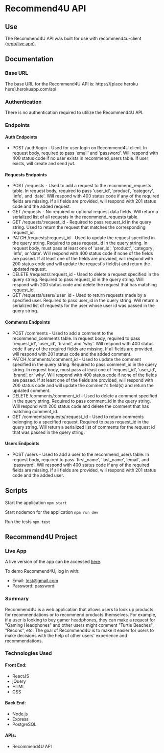 # Recommend4U API

## Use

The Recommend4U API was built for use with recommend4u-client ([repo]()/[live app]()).

## Documentation 

### Base URL

The base URL for the Recommend4U API is:
https://[place heroku here].herokuapp.com/api

### Authentication

There is no authentication required to utilize the Recommend4U API.

### Endpoints

#### Auth Endpoints

* POST /auth/login - Used for user login on Recommend4U client. In request body, required to pass 'email' and 'password'. Will respond with 400 status code if no user exists in recommend_users table. If user exists, will create and send jwt.

#### Requests Endpoints

* POST /requests - Used to add a request to the recommend_requests table. In request body, required to pass 'user_id', 'product', 'category', 'info', and 'date'. Will respond with 400 status code if any of the required fields are missing. If all fields are provided, will respond with 201 status code and the added request.
* GET /requests - No required or optional request data fields. Will return a serialized list of all requests in the recommend_requests table.
* GET /requests/:request_id - Required to pass request_id in the query string. Used to return the request that matches the corresponding request_id.
* PATCH /requests/:request_id - Used to update the request specified in the query string. Required to pass request_id in the query string. In request body, must pass at least one of 'user_id', 'product', 'category', 'info', or 'date'. Will respond with 400 status code if none of the fields are passed. If at least one of the fields are provided, will respond with 200 status code and will update the request's field(s) and return the updated request.
* DELETE /requests/:request_id - Used to delete a request specified in the query string. Required to pass request_id in the query string. Will respond with 200 status code and delete the request that has matching request_id.
* GET /requests/users/:user_id - Used to return requests made by a specified user. Required to pass user_id in the query string. Will return a serialized list of requests for the user whose user id was passed in the query string. 

#### Comments Endpoints

* POST /comments - Used to add a comment to the recommend_comments table. In request body, required to pass 'request_id', 'user_id', 'brand', and 'why'. Will respond with 400 status code if any of the required fields are missing. If all fields are provided, will respond with 201 status code and the added comment.
* PATCH /comments/:comment_id - Used to update the comment specified in the query string. Required to pass comment_id in the query string. In request body, must pass at least one of 'request_id', 'user_id', 'brand', or 'why'. Will respond with 400 status code if none of the fields are passed. If at least one of the fields are provided, will respond with 200 status code and will update the comment's field(s) and return the updated comment.
* DELETE /comments/:comment_id - Used to delete a comment specified in the query string. Required to pass comment_id in the query string. Will respond with 200 status code and delete the comment that has matching comment_id.
* GET /comments/requests/:request_id - Used to return comments belonging to a specified request. Required to pass request_id in the query string. Will return a serialized list of comments for the request id that was passed in the query string. 

#### Users Endpoints

* POST /users - Used to add a user to the recommend_users table. In request body, required to pass 'first_name', 'last_name', 'email', and 'password'. Will respond with 400 status code if any of the required fields are missing. If all fields are provided, will respond with 201 status code and the added user.

## Scripts

Start the application `npm start`

Start nodemon for the application `npm run dev`

Run the tests `npm test`

## Recommend4U Project

### Live App 

A live version of the app can be accessed [here](). 

To demo Recommend4U, log in with: 
* Email: test@gmail.com
* Password: password

### Summary 

Recommend4U is a web application that allows users to look up products for recommendations or to recommend products themselves. For example, if a user is looking to buy gamer headphones, they can make a request for "Gaming Headphones" and other users might comment "Turtle Beaches", "Recons", etc. The goal of Recommend4U is to make it easier for users to make decisions with the help of other users' experience and recommendations.

### Technologies Used

#### Front End: 
* ReactJS
* jQuery
* HTML
* CSS

#### Back End: 
* Node.js
* Express
* PostgreSQL

#### APIs:
* Recommend4U API